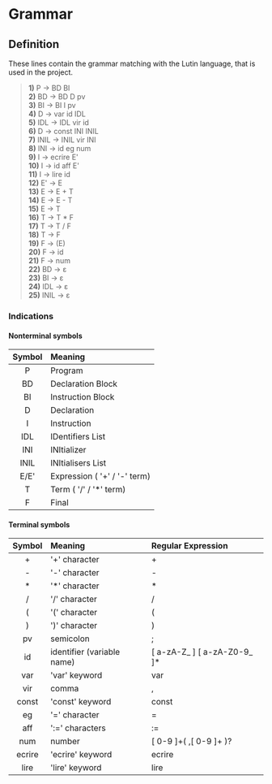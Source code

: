 # Grammar

## Definition
These lines contain the grammar matching with the Lutin language, that is used in the project.


>**1)** P &rarr; BD BI  
**2)** BD &rarr; BD D pv   
**3)** BI &rarr; BI I pv   
**4)** D &rarr; var id IDL  
**5)** IDL &rarr; IDL vir id   
**6)** D &rarr; const INI INIL  
**7)** INIL &rarr; INIL vir INI  
**8)** INI &rarr; id eg num  
**9)** I &rarr; ecrire E'  
**10)** I &rarr; id aff E'  
**11)** I &rarr; lire id  
**12)** E' &rarr; E  
**13)** E &rarr; E + T  
**14)** E &rarr; E - T  
**15)** E &rarr; T  
**16)** T &rarr; T \* F  
**17)** T &rarr; T / F  
**18)** T &rarr; F  
**19)** F &rarr; (E)  
**20)** F &rarr; id  
**21)** F &rarr; num  
**22)** BD &rarr; &#603;  
**23)** BI &rarr; &#603;  
**24)** IDL &rarr; &#603;  
**25)** INIL &rarr; &#603;  

### Indications

#### Nonterminal symbols
 Symbol |  Meaning
:------:|:---------
 P      | Program  
 BD     | Declaration Block  
 BI     | Instruction Block  
 D      | Declaration  
 I      | Instruction  
 IDL    | IDentifiers List  
 INI    | INItializer  
 INIL   | INItialisers List  
 E/E'   | Expression ( '+' / '-' term)  
 T      | Term ( '/' / '*' term)  
 F      | Final

#### Terminal symbols
 Symbol |  Meaning                      |  Regular Expression
:------:|:------------------------------|:--------------------
+       | '+' character                 | +
-       | '-' character                 | -
*       | '*' character                 | *
/       | '/' character                 | /
(       | '(' character                 | (
)       | ')' character                 | )
pv      | semicolon                     | ;
id      | identifier (variable name)    | [ a-zA-Z\_ ] [ a-zA-Z0-9\_ ]\*
var     | 'var' keyword                 | var
vir     | comma                         | ,
const   | 'const' keyword               | const
eg      | '=' character                 | =
aff     | ':=' characters               | :=
num     | number                        | [ 0-9 ]+( ,[ 0-9 ]+ )?
ecrire  | 'ecrire' keyword              | ecrire
lire    | 'lire' keyword                | lire


